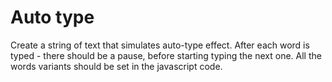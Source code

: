# Auto type

Create a string of text that simulates auto-type effect.
After each word is typed - there should be a pause, before starting typing the next one.
All the words variants should be set in the javascript code.
